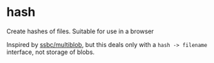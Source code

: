 # hash

Create hashes of files. Suitable for use in a browser

Inspired by [ssbc/multiblob](https://github.com/ssbc/multiblob), but this
deals only with a `hash -> filename` interface, not storage of blobs.

